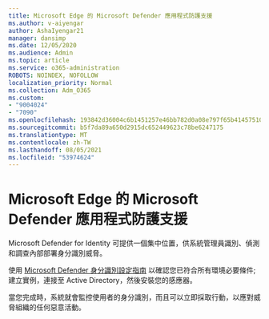 ```yaml
---
title: Microsoft Edge 的 Microsoft Defender 應用程式防護支援
ms.author: v-aiyengar
author: AshaIyengar21
manager: dansimp
ms.date: 12/05/2020
ms.audience: Admin
ms.topic: article
ms.service: o365-administration
ROBOTS: NOINDEX, NOFOLLOW
localization_priority: Normal
ms.collection: Adm_O365
ms.custom:
- "9004024"
- "7090"
ms.openlocfilehash: 193842d36004c6b1451257e46bb782d0a08e797f65b41457510339fb90aa7083
ms.sourcegitcommit: b5f7da89a650d2915dc652449623c78be6247175
ms.translationtype: MT
ms.contentlocale: zh-TW
ms.lasthandoff: 08/05/2021
ms.locfileid: "53974624"
---
```

# <a name="microsoft-edges-support-for-microsoft-defender-application-guard"></a>Microsoft Edge 的 Microsoft Defender 應用程式防護支援

Microsoft Defender for Identity 可提供一個集中位置，供系統管理員識別、偵測和調查內部部署身分識別威脅。 

使用 [Microsoft Defender 身分識別設定指南](https://admin.microsoft.com/AdminPortal/Home?#/modernonboarding/microsoftdefenderforidentitysetupguide) 以確認您已符合所有環境必要條件;建立實例，連接至 Active Directory，然後安裝您的感應器。 

當您完成時，系統就會監控使用者的身分識別，而且可以立即採取行動，以應對威脅組織的任何惡意活動。
